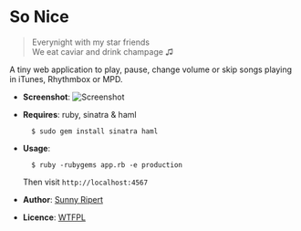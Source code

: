 So Nice
=======

> Everynight with my star friends  
> We eat caviar and drink champage ♫

A tiny web application to play, pause, change volume or skip songs playing
in iTunes, Rhythmbox or MPD.

- **Screenshot**: ![Screenshot](http://github.com/sunny/so-nice/raw/master/screenshot.png)
- **Requires**: ruby, sinatra & haml

        $ sudo gem install sinatra haml

- **Usage**:

        $ ruby -rubygems app.rb -e production

    Then visit `http://localhost:4567`

- **Author**: [Sunny Ripert](http://sunfox.org/)
- **Licence**: [WTFPL](http://sam.zoy.org/wtfpl/)

